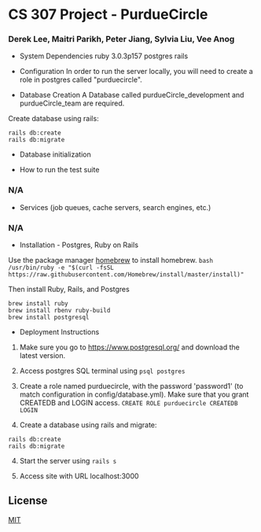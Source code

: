 # CS 307 Project - PurdueCircle
### Derek Lee, Maitri Parikh, Peter Jiang, Sylvia Liu, Vee Anog

* System Dependencies
    ruby 3.0.3p157
    postgres
    rails

* Configuration
In order to run the server locally, you will need to create a role in postgres called "purduecircle".

* Database Creation
A Database called purdueCircle_development and purdueCircle_team are required.

Create database using rails:
```
rails db:create
rails db:migrate
```

* Database initialization

* How to run the test suite
### N/A

* Services (job queues, cache servers, search engines, etc.)
### N/A

* Installation - Postgres, Ruby on Rails

Use the package manager [homebrew](https://brew.sh) to install homebrew.
```bash /usr/bin/ruby -e "$(curl -fsSL https://raw.githubusercontent.com/Homebrew/install/master/install)"```

Then install Ruby, Rails, and Postgres
```
brew install ruby
brew install rbenv ruby-build
brew install postgresql
```

* Deployment Instructions

1) Make sure you go to https://www.postgresql.org/ and download the latest version.

2) Access postgres SQL terminal using 
```psql postgres```

3) Create a role named purduecircle, with the password 'password1' (to match configuration in config/database.yml). Make sure that you grant CREATEDB and LOGIN access.
```CREATE ROLE purduecircle CREATEDB LOGIN```

4) Create a database using rails and migrate:
```
rails db:create
rails db:migrate
```

4) Start the server using
```rails s```

5) Access site with URL localhost:3000

## License
[MIT](https://choosealicense.com/licenses/mit/)
